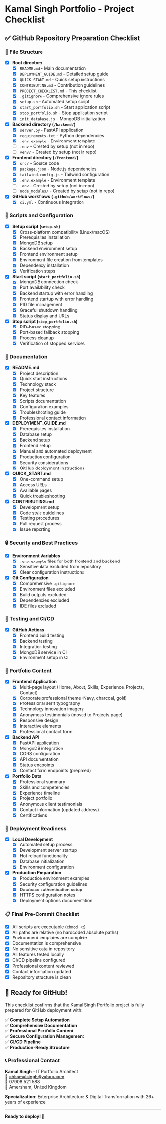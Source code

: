 # Kamal Singh Portfolio - Project Checklist

## ✅ GitHub Repository Preparation Checklist

### 📁 File Structure
- [x] **Root directory**
  - [x] `README.md` - Main documentation
  - [x] `DEPLOYMENT_GUIDE.md` - Detailed setup guide
  - [x] `QUICK_START.md` - Quick setup instructions
  - [x] `CONTRIBUTING.md` - Contribution guidelines
  - [x] `PROJECT_CHECKLIST.md` - This checklist
  - [x] `.gitignore` - Comprehensive ignore rules
  - [x] `setup.sh` - Automated setup script
  - [x] `start_portfolio.sh` - Start application script
  - [x] `stop_portfolio.sh` - Stop application script
  - [x] `init_database.js` - MongoDB initialization

- [x] **Backend directory (`/backend/`)**
  - [x] `server.py` - FastAPI application
  - [x] `requirements.txt` - Python dependencies
  - [x] `.env.example` - Environment template
  - [ ] `.env` - Created by setup (not in repo)
  - [ ] `venv/` - Created by setup (not in repo)

- [x] **Frontend directory (`/frontend/`)**
  - [x] `src/` - Source code
  - [x] `package.json` - Node.js dependencies
  - [x] `tailwind.config.js` - Tailwind configuration
  - [x] `.env.example` - Environment template
  - [ ] `.env` - Created by setup (not in repo)
  - [ ] `node_modules/` - Created by setup (not in repo)

- [x] **GitHub workflows (`.github/workflows/`)**
  - [x] `ci.yml` - Continuous integration

### 🔧 Scripts and Configuration
- [x] **Setup script (`setup.sh`)**
  - [x] Cross-platform compatibility (Linux/macOS)
  - [x] Prerequisites installation
  - [x] MongoDB setup
  - [x] Backend environment setup
  - [x] Frontend environment setup
  - [x] Environment file creation from templates
  - [x] Dependency installation
  - [x] Verification steps

- [x] **Start script (`start_portfolio.sh`)**
  - [x] MongoDB connection check
  - [x] Port availability check
  - [x] Backend startup with error handling
  - [x] Frontend startup with error handling
  - [x] PID file management
  - [x] Graceful shutdown handling
  - [x] Status display and URLs

- [x] **Stop script (`stop_portfolio.sh`)**
  - [x] PID-based stopping
  - [x] Port-based fallback stopping
  - [x] Process cleanup
  - [x] Verification of stopped services

### 📝 Documentation
- [x] **README.md**
  - [x] Project description
  - [x] Quick start instructions
  - [x] Technology stack
  - [x] Project structure
  - [x] Key features
  - [x] Scripts documentation
  - [x] Configuration examples
  - [x] Troubleshooting guide
  - [x] Professional contact information

- [x] **DEPLOYMENT_GUIDE.md**
  - [x] Prerequisites installation
  - [x] Database setup
  - [x] Backend setup
  - [x] Frontend setup
  - [x] Manual and automated deployment
  - [x] Production configuration
  - [x] Security considerations
  - [x] GitHub deployment instructions

- [x] **QUICK_START.md**
  - [x] One-command setup
  - [x] Access URLs
  - [x] Available pages
  - [x] Quick troubleshooting

- [x] **CONTRIBUTING.md**
  - [x] Development setup
  - [x] Code style guidelines
  - [x] Testing procedures
  - [x] Pull request process
  - [x] Issue reporting

### 🔒 Security and Best Practices
- [x] **Environment Variables**
  - [x] `.env.example` files for both frontend and backend
  - [x] Sensitive data excluded from repository
  - [x] Clear configuration instructions

- [x] **Git Configuration**
  - [x] Comprehensive `.gitignore`
  - [x] Environment files excluded
  - [x] Build outputs excluded
  - [x] Dependencies excluded
  - [x] IDE files excluded

### 🧪 Testing and CI/CD
- [x] **GitHub Actions**
  - [x] Frontend build testing
  - [x] Backend testing
  - [x] Integration testing
  - [x] MongoDB service in CI
  - [x] Environment setup in CI

### 🎨 Portfolio Content
- [x] **Frontend Application**
  - [x] Multi-page layout (Home, About, Skills, Experience, Projects, Contact)
  - [x] Corporate professional theme (Navy, charcoal, gold)
  - [x] Professional serif typography
  - [x] Technology innovation imagery
  - [x] Anonymous testimonials (moved to Projects page)
  - [x] Responsive design
  - [x] Interactive elements
  - [x] Professional contact form

- [x] **Backend API**
  - [x] FastAPI application
  - [x] MongoDB integration
  - [x] CORS configuration
  - [x] API documentation
  - [x] Status endpoints
  - [x] Contact form endpoints (prepared)

- [x] **Portfolio Data**
  - [x] Professional summary
  - [x] Skills and competencies
  - [x] Experience timeline
  - [x] Project portfolio
  - [x] Anonymous client testimonials
  - [x] Contact information (updated address)
  - [x] Certifications

### 🚀 Deployment Readiness
- [x] **Local Development**
  - [x] Automated setup process
  - [x] Development server startup
  - [x] Hot reload functionality
  - [x] Database initialization
  - [x] Environment configuration

- [x] **Production Preparation**
  - [x] Production environment examples
  - [x] Security configuration guidelines
  - [x] Database authentication setup
  - [x] HTTPS configuration notes
  - [x] Deployment options documentation

### 📋 Final Pre-Commit Checklist
- [x] All scripts are executable (`chmod +x`)
- [x] All paths are relative (no hardcoded absolute paths)
- [x] Environment templates are complete
- [x] Documentation is comprehensive
- [x] No sensitive data in repository
- [x] All features tested locally
- [x] CI/CD pipeline configured
- [x] Professional content reviewed
- [x] Contact information updated
- [x] Repository structure is clean

## 🎯 Ready for GitHub!

This checklist confirms that the Kamal Singh Portfolio project is fully prepared for GitHub deployment with:

✅ **Complete Setup Automation**  
✅ **Comprehensive Documentation**  
✅ **Professional Portfolio Content**  
✅ **Secure Configuration Management**  
✅ **CI/CD Pipeline**  
✅ **Production-Ready Structure**

### 📞 Professional Contact
**Kamal Singh** - IT Portfolio Architect  
📧 chkamalsingh@yahoo.com  
📱 07908 521 588  
📍 Amersham, United Kingdom  

**Specialization**: Enterprise Architecture & Digital Transformation with 26+ years of experience

---

**Ready to deploy! 🚀**